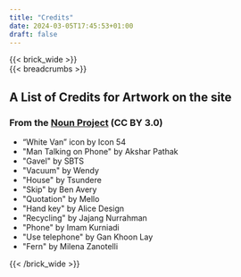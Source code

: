 ```yaml
---
title: "Credits"
date: 2024-03-05T17:45:53+01:00
draft: false
---
```

{{< brick_wide >}}   
{{< breadcrumbs >}}

## A List of Credits for Artwork on the site

### From the [Noun Project]("https://thenounproject.com") (CC BY 3.0) 

- “White Van” icon by Icon 54 
- "Man Talking on Phone" by Akshar Pathak 
- "Gavel" by SBTS 
- "Vacuum" by Wendy 
- "House" by Tsundere 
- "Skip" by Ben Avery 
- "Quotation" by Mello 
- "Hand key" by Alice Design 
- "Recycling" by Jajang Nurrahman 
- "Phone" by Imam Kurniadi 
- "Use telephone" by Gan Khoon Lay
- "Fern" by Milena Zanotelli 

{{< /brick_wide >}}   
